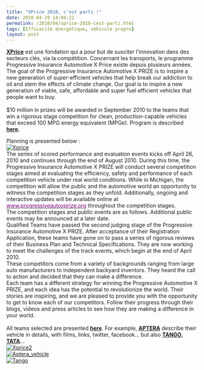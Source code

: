 ```yaml
---
title: "XPrice 2010, c'est parti !"
date: 2010-04-29 14:04:21
permalink: /2010/04/xprice-2010-cest-parti.html
tags: [Efficacité énergétique, véhicule propre]
layout: post
---
```


<p><strong><a href="http://www.xprize.org/" target="_blank">XPrice</a></strong> est une fondation qui a pour but de susciter l'innovation dans des secteurs clés, via la compétition. Concernant les transports, le programme Progressive Insurance Automotive X Price existe depuis plusieurs années.<br />The goal of the Progressive Insurance Automotive X PRIZE is to inspire a new generation of super-efficient vehicles that help break our addiction to oil and stem the effects of climate change. Our goal is to inspire a new generation of viable, safe, affordable and super fuel efficient vehicles that people want to buy.<br /><br />$10 million in prizes will be awarded in September 2010 to the teams that win a rigorous stage competition for clean, production-capable vehicles that exceed 100 MPG energy equivalent (MPGe). Program is described <strong><a href="https://gabrielplassat.github.io/transportsdufutur/wp-content/uploads/sites/6/2010/04/PIAXP_Guidelines_V_1.3.pdf" target="_blank">here</a>.</strong><br /> </p>  <!--more-->  <p>Planning is presented below :<br /><a href="https://gabrielplassat.github.io/transportsdufutur/wp-content/uploads/sites/6/old/6a0120a66d2ad4970b0133ed0d6c93970b-pi.jpg" rel="lightbox"><img alt="Xprice" border="0" class="asset asset-image at-xid-6a0120a66d2ad4970b0133ed0d6c93970b " src="/wp-content/uploads/sites/6/old/6a0120a66d2ad4970b0133ed0d6c93970b-500pi.jpg" title="Xprice" /></a> <br />The series of scored performance and evaluation events kicks off April 26, 2010 and continues through the end of August 2010. During this time, the Progressive Insurance Automotive X PRIZE will conduct several competition stages aimed at evaluating the efficiency, safety and performance of each competition vehicle under real world conditions. While in Michigan, the competition will allow the public and the automotive world an opportunity to witness the competition stages as they unfold. Additionally, ongoing and interactive updates will be available online at <a class="pageLinks" href="http://www.progressiveautoxprize.org" title="www.progressiveautoxprize.org"><font color="#810081">www.progressiveautoxprize.org</font></a> throughout the competition stages.<br />The competition stages and public events are as follows. Additional public events may be announced at a later date. <br />Qualified Teams have passed the second judging stage of the Progressive Insurance Automotive X PRIZE. After acceptance of their Registration Application, these teams have gone on to pass a series of rigorous reviews of their Business Plan and Technical Specifications. They are now working to meet the challenges of the track events, which begin at the end of April 2010.<br />These competitors come from a variety of backgrounds ranging from large auto manufacturers to independent backyard inventors. They heard the call to action and decided that they can make a difference.<br />Each team has a different strategy for winning the Progressive Automotive X PRIZE, and each idea has the potential to revolutionize the world. Their stories are inspiring, and we are pleased to provide you with the opportunity to get to know each of our competitors. Follow their progress through their blogs, videos and press articles to see how they are making a difference in your world.<br /><br />All teams selected are presented <strong><a href="http://www.progressiveautoxprize.org/teams" target="_blank">here</a></strong>. For example, <strong><a href="http://www.progressiveautoxprize.org/teams/aptera" target="_blank">APTERA</a></strong> describe their vehicle in details, with films, links, twitter, facebook... but also <strong><a href="http://www.progressiveautoxprize.org/teams/tango" target="_blank">TANGO</a></strong>, <strong><a href="http://www.progressiveautoxprize.org/teams/tata-motors-limited" target="_blank">TATA</a></strong>...<br /><a href="https://gabrielplassat.github.io/transportsdufutur/wp-content/uploads/sites/6/old/6a0120a66d2ad4970b0134803dc2ad970c-pi.jpg" rel="lightbox"><img alt="Xprice2" border="0" class="asset asset-image at-xid-6a0120a66d2ad4970b0134803dc2ad970c " src="/wp-content/uploads/sites/6/old/6a0120a66d2ad4970b0134803dc2ad970c-500pi.jpg" title="Xprice2" /></a> <br /><a href="https://gabrielplassat.github.io/transportsdufutur/wp-content/uploads/sites/6/old/6a0120a66d2ad4970b0134803dd15c970c-pi.jpg" rel="lightbox"><img alt="Aptera_vehicle" border="0" class="asset asset-image at-xid-6a0120a66d2ad4970b0134803dd15c970c " src="/wp-content/uploads/sites/6/old/6a0120a66d2ad4970b0134803dd15c970c-500pi.jpg" title="Aptera_vehicle" /></a> <br /> <a href="https://gabrielplassat.github.io/transportsdufutur/wp-content/uploads/sites/6/old/6a0120a66d2ad4970b0133ed0d819b970b-pi.jpg" rel="lightbox"><img alt="Tango" border="0" class="asset asset-image at-xid-6a0120a66d2ad4970b0133ed0d819b970b " src="/wp-content/uploads/sites/6/old/6a0120a66d2ad4970b0133ed0d819b970b-500pi.jpg" title="Tango" /></a> <br /> <br /> </p>
